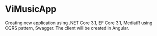# ViMusicApp
Creating new application using .NET Core 3.1, EF Core 3.1, MediatR using CQRS pattern, Swagger. The client will be created in Angular.
